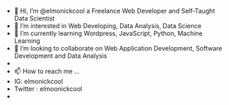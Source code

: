 - 👋 Hi, I’m @elmonickcool a Freelance Web Developer and Self-Taught Data Scientist
- 👀 I’m interested in Web Developing, Data Analysis, Data Science
- 🌱 I’m currently learning Wordpress, JavaScript, Python, Machine Learning 
- 💞️ I’m looking to collaborate on Web Application Development, Software Development and Data Analysis
- 
- 📫 How to reach me ...
- IG: elmonickcool
- Twitter : elmoonickcool
- 

<!---
elmonickcool/elmonickcool is a ✨ special ✨ repository because its `README.md` (this file) appears on your GitHub profile.
You can click the Preview link to take a look at your changes.
--->
